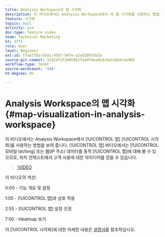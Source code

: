 ```yaml
---
title: Analysis Workspace의 맵 시각화
description: 이 비디오에서는 Analysis Workspace에서 새 맵 시각화를 사용하는 방법을 보여줍니다. 맵 비디오를 사용하면 모바일(lat/long) 또는 웹(IP 주소) 데이터를 다이내믹 맵에 대해 볼 수 있으므로 위치 컨텍스트에서 고객 사용에 대한 아이디어를 얻을 수 있습니다.
feature: 시각화
topics: null
activity: use
doc-type: feature video
team: Technical Marketing
kt: 1771
role: User
level: Beginner
exl-id: ffae778a-63a1-4587-94fe-a2ad16931b3a
source-git-commit: 32424f3f2b05952fe4df9ea91dcbe51684cee905
workflow-type: tm+mt
source-wordcount: '144'
ht-degree: 0%

---
```


#   Analysis Workspace의 맵 시각화 {#map-visualization-in-analysis-workspace}

이 비디오에서는 Analysis Workspace에서 [!UICONTROL 맵] [!UICONTROL 시각화]를 사용하는 방법을 보여 줍니다. [!UICONTROL 맵] 비디오에서는 [!UICONTROL 모바일 lat/long] 또는 웹(IP 주소) 데이터를 동적 [!UICONTROL 맵]에 대해 볼 수 있으므로, 위치 컨텍스트에서 고객 사용에 대한 아이디어를 얻을 수 있습니다.

>[!VIDEO](https://video.tv.adobe.com/v/23559/?quality=12)

이 비디오의 섹션:

0:00 - 기능 개요 및 설정

1:05 - [!UICONTROL 맵]과 상호 작용

2:55 - [!UICONTROL 맵] 설정 조정

7:00 - Heatmap 보기

이 [!UICONTROL 시각화]에 대한 자세한 내용은 [설명서](https://marketing.adobe.com/resources/help/en_US/analytics/analysis-workspace/map-visualization.html)를 참조하십시오.
